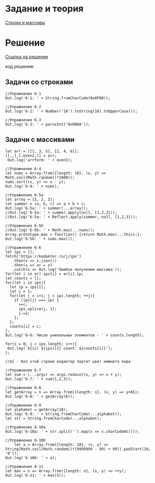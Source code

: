 # Задание и теория

[Строки и массивы](http://kodaktor.ru/strings_arrays2018.pdf)

# Решение

[Ссылка на решение](https://kodaktor.ru/?!=71aec26_8b43c)

код решения:


## Задачи со строками

    //Упражнение 6-1
    Out.log('6-1: ' + String.fromCharCode(0x0F00));

    //Упражнение 6-2
    Out.log('6-2: ' + Number('10').toString(16).toUpperCase());

    //Упражнение 6-3
    Out.log('6-3: ' + parseInt('0x000A'));

 ## Задачи с массивами
    let arr = [[1, 3, 5], [2, 4, 6]];
    [[,,],[,even2,]] = arr; 
     Out.log('arrform: ' + even2);

    //Упражнение 6-4
    let nums = Array.from({length: 10}, (x, y) => Math.ceil(Math.random()*1000));
    nums.sort((x, y) => x - y);
    Out.log('6-4: ' + nums);

    //Упражнение 6-5a	
    let array = [1, 2, 3];
    let summer = (a, b, c) => a + b + c;
    Out.log('6-5a: ' + summer(...array));
    //Out.log('6-5a: ' + summer.apply(null, [1,2,3]));
    //Out.log('6-5a: ' + Reflect.apply(summer, null, [1,2,3]));

    //Упражнение 6-5б
    //Out.log('6-5б: ' + Math.max(...nums));
    Array.prototype.max = function() {return Math.max(...this);};
    Out.log('6-5б: ' + nums.max());

    //Упражнение 6-6
    let ips = [];
    fetch('https://kodaktor.ru/j/ips')
       .then(x => x.json())
       .then(x => ar = x)
       .catch(x => Out.log('Ошибка получения массива'));
    for(let i in ar) ips[i] = ar[i].ip;
    let counts = [];
    for(let i in ips){
      let ip = ips[i];
      let c = 1;
      for(let j = i+1; j < ips.length; ++j){
        if (ips[j] === ip) {
          ++c;
          ips.splice(j, 1);
          j-=2;
        };
      };
      counts[i] = c;
    }; 
    Out.log('6-6: Число уникальных элементов - ' + counts.length);
    
 	for(i = 0; i < ips.length; i++){
   	 Out.log(`${i}) ${ips[i]} count: ${counts[i]}`);
	}; 

	//${ - без этой строки кодактор портит цвет нижнего кода

	//Упражнение 6-7
	let sum = (...args) => args.reduce((x, y) => x + y);
	Out.log('6-7: ' + sum(1,2,3));

	//Упражнение 6-8
	let getArray = n => Array.from({length: n}, (x, y) => y+65);
	Out.log('6-8: ' + getArray(6));

	//Упражнение 6-9
	let alphabet = getArray(10);
	Out.log('6-9: ' + String.fromCharCode(...alphabet));
	let str = String.fromCharCode(...alphabet);
	
	//Упражнение 6-10a
	Out.log('6-10a: ' + str.split('').map(x => x.charCodeAt()));
	
	//Упражнение 6-10б
    	let a = Array.from({length: 10}, (x, y) => String(Math.ceil(Math.random()*(9999999 - 99) + 99)).padStart(10, '0'));
	Out.log('6-10б: ' + a);

	//Упражнение 6-11
	let mas = n => Array.from({length: n}, (x, y) => ++y);
	Out.log('6-11: ' + mas(5));
